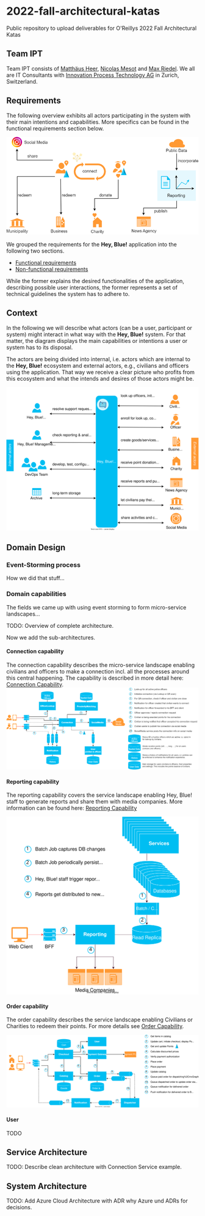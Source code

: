 # 2022-fall-architectural-katas
Public repository to upload deliverables for O'Reillys 2022 Fall Architectural Katas

## Team IPT
Team IPT consists of [Matthäus Heer](https://ipt.ch/de/team/mitarbeiter/matthaus-heer), [Nicolas Mesot](https://ipt.ch/de/team/mitarbeiter/nicolas-mesot) and [Max Riedel](https://ipt.ch/de/team/mitarbeiter/max-riedel). We all are IT Consultants with [Innovation Process Technology AG](https://ipt.ch) in Zurich, Switzerland.

## Requirements
The following overview exhibits all actors participating in the system with their main intentions and capabilities.
More specifics can be found in the functional requirements section below.

<p>
<img width="800" src="./requirements/resources/hey-blue-actors-overview.drawio.png" alt="hey-blue-actors-overview">
</p>

We grouped the requirements for the **Hey, Blue!** application into the following two sections.  
- [Functional requirements](requirements/functional-requirements.md)
- [Non-functional requirements](requirements/non-functional-requirements.md)  

While the former explains the desired functionalities of the application, describing possible user interactions, the former
represents a set of technical guidelines the system has to adhere to.

## Context
In the following we will describe what actors (can be a user, participant or system) might interact in what way with the **Hey, Blue!** system.
For that matter, the diagram displays the main capabilities or intentions a user or system has to its disposal. 

The actors are being divided into internal, i.e. actors which are internal to the **Hey, Blue!** ecosystem and external actors,
e.g., civilians and officers using the application. That way we receive a clear picture who profits from this ecosystem
and what the intends and desires of those actors might be.

![Context Diagram](context/resources/hey-blue-context-digram.drawio.svg)

## Domain Design
### Event-Storming process
How we did that stuff...

### Domain capabilities
The fields we came up with using event storming to form micro-service landscapes...

TODO: Overview of complete architecture.

Now we add the sub-architectures.

#### Connection capability
The connection capability describes the micro-service landscape enabling civilians and officers to make a 
connection incl. all the processes around this central happening. The capability is described in more detail
here: [Connection Capability](domain/connection-capability.md).
![Connection Capability](domain/resources/hey-blue-connection.drawio.png)

#### Reporting capability

The reporting capability covers the service landscape enabling Hey, Blue! staff to generate reports and share them with 
media companies. More information can be found here:  [Reporting Capability](domain/reporting-capability.md)

![Reporting Capability](domain/resources/hey-blue-report.drawio.svg)

#### Order capability
The order capability describes the service landscape enabling Civilians or Charities to redeem their points. For more details see [Order Capability](domain/order-capability.md).

![Order Capability](domain/resources/hey-blue-order-capability.drawio.svg)

#### User
TODO

## Service Architecture
TODO: Describe clean architecture with Connection Service example.

## System Architecture
TODO: Add Azure Cloud Architecture with ADR why Azure und ADRs for decisions.
